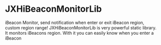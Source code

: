# JXHiBeaconMonitorLib
iBeacon Monitor, send notification when enter or exit iBeacon region, custom region range! 
JXHiBeaconMonitorLib is very powerful static library. It monitors iBeacons region. With it you can easily know when you enter a iBeacon
